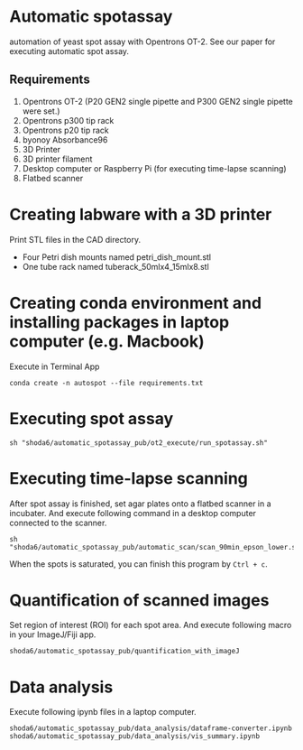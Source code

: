 # Automatic spotassay
automation of yeast spot assay with Opentrons OT-2.
See our paper for executing automatic spot assay.

## Requirements
1. Opentrons OT-2 (P20 GEN2 single pipette and P300 GEN2 single pipette were set.) 
2. Opentrons p300 tip rack
3. Opentrons p20 tip rack
4. byonoy Absorbance96
5. 3D Printer
6. 3D printer filament
7. Desktop computer or Raspberry Pi (for executing time-lapse scanning)
8. Flatbed scanner

# Creating labware with a 3D printer
Print STL files in the CAD directory.
- Four Petri dish mounts named petri_dish_mount.stl
- One tube rack named tuberack_50mlx4_15mlx8.stl

# Creating conda environment and installing packages in laptop computer (e.g. Macbook)
Execute in Terminal App
```
conda create -n autospot --file requirements.txt
```

# Executing spot assay
```
sh "shoda6/automatic_spotassay_pub/ot2_execute/run_spotassay.sh"
```

# Executing time-lapse scanning
After spot assay is finished, set agar plates onto a flatbed scanner in a incubater.
And execute following command in a desktop computer connected to the scanner.
```
sh "shoda6/automatic_spotassay_pub/automatic_scan/scan_90min_epson_lower.sh"
```
When the spots is saturated, you can finish this program by `Ctrl + c`.

# Quantification of scanned images
Set region of interest (ROI) for each spot area.
And execute following macro in your ImageJ/Fiji app.
```
shoda6/automatic_spotassay_pub/quantification_with_imageJ
```

# Data analysis
Execute following ipynb files in a laptop computer.
```
shoda6/automatic_spotassay_pub/data_analysis/dataframe-converter.ipynb
shoda6/automatic_spotassay_pub/data_analysis/vis_summary.ipynb
```
